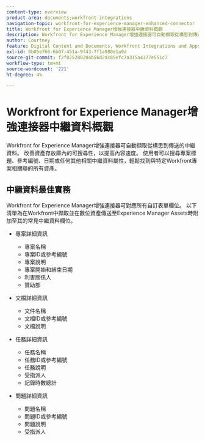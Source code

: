 ```yaml
---
content-type: overview
product-area: documents;workfront-integrations
navigation-topic: workfront-for-experience-manager-enhanced-connector
title: Workfront for Experience Manager增強連接器中繼資料概觀
description: Workfront for Experience Manager增強連接器可自動擷取從構思到傳送的中繼資料。 改善資產存放庫內的可搜尋性，以提高內容速度。 使用者可以搜尋專案標題、參考編號、日期或任何其他相關中繼資料屬性，輕鬆找到與特定Workfront專案相關聯的所有資產。
author: Courtney
feature: Digital Content and Documents, Workfront Integrations and Apps
exl-id: 0b05e766-6b07-451a-9f43-7f1a980e1a9d
source-git-commit: f2f825280204b56d2dc85efc7a315a4377e551c7
workflow-type: tm+mt
source-wordcount: '221'
ht-degree: 4%

---
```


# Workfront for Experience Manager增強連接器中繼資料概觀

Workfront for Experience Manager增強連接器可自動擷取從構思到傳送的中繼資料。 改善資產存放庫內的可搜尋性，以提高內容速度。 使用者可以搜尋專案標題、參考編號、日期或任何其他相關中繼資料屬性，輕鬆找到與特定Workfront專案相關聯的所有資產。

## 中繼資料最佳實務

Workfront for Experience Manager增強連接器可對應所有自訂表單欄位。 以下清單為在Workfront中擷取並在數位資產傳送至Experience Manager Assets時附加至其的常見中繼資料欄位。

* 專案詳細資訊

   * 專案名稱
   * 專案ID或參考編號
   * 專案說明
   * 專案開始和結束日期
   * 利害關係人
   * 贊助部

* 文檔詳細資訊

   * 文件名稱
   * 文檔ID或參考編號
   * 文檔說明

* 任務詳細資訊

   * 任務名稱
   * 任務ID或參考編號
   * 任務說明
   * 受指派人
   * 記錄時數總計

* 問題詳細資訊

   * 問題名稱
   * 問題ID或參考編號
   * 問題說明
   * 受指派人
